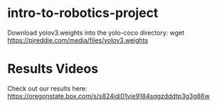 # intro-to-robotics-project

Download yolov3.weights into the yolo-coco directory: wget https://pjreddie.com/media/files/yolov3.weights

# Results Videos
Check out our results here: https://oregonstate.box.com/s/s824idi01vie9184sqgzdddtp3g3g86w

